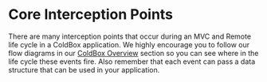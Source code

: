 # Core Interception Points

There are many interception points that occur during an MVC and Remote life cycle in a ColdBox application. We highly encourage you to follow our flow diagrams in our [ColdBox Overview](../../../getting-started/overview/) section so you can see where in the life cycle these events fire. Also remember that each event can pass a data structure that can be used in your application.

